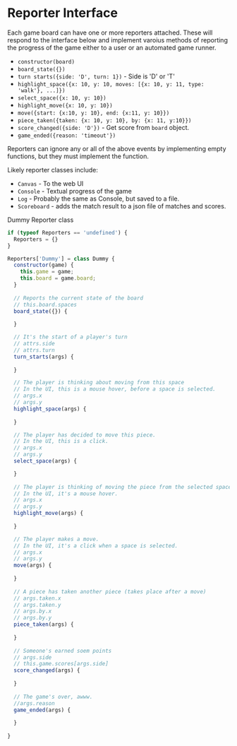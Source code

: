 # Reporter Interface

Each game board can have one or more reporters attached. These will respond 
to the interface below and implement varoius methods of reporting the progress 
of the game either to a user or an automated game runner.

* `constructor(board)`
* `board_state({})`
* `turn starts({side: 'D', turn: 1})` - Side is 'D' or 'T'
* `highlight_space({x: 10, y: 10, moves: [{x: 10, y: 11, type: 'walk'}, ...]})`
* `select_space({x: 10, y: 10})`
* `highlight_move({x: 10, y: 10})`
* `move({start: {x:10, y: 10}, end: {x:11, y: 10}})`
* `piece_taken({taken: {x: 10, y: 10}, by: {x: 11, y:10}})`
* `score_changed({side: 'D'})` - Get score from `board` object.
* `game_ended({reason: 'timeout'})`

Reporters can ignore any or all of the above events by implementing empty functions,
but they must implement the function.

Likely reporter classes include:

* `Canvas` - To the web UI
* `Console` - Textual progress of the game
* `Log` - Probably the same as Console, but saved to a file.
* `Scoreboard` - adds the match result to a json file of matches and scores.

Dummy Reporter class

```js
if (typeof Reporters == 'undefined') {
  Reporters = {}
}

Reporters['Dummy'] = class Dummy {
  constructor(game) {
    this.game = game;
    this.board = game.board;
  }
  
  // Reports the current state of the board
  // this.board.spaces
  board_state({}) {
    
  }

  // It's the start of a player's turn
  // attrs.side
  // attrs.turn
  turn_starts(args) {
  
  }

  // The player is thinking about moving from this space
  // In the UI, this is a mouse hover, before a space is selected.
  // args.x
  // args.y
  highlight_space(args) {
  
  }

  // The player has decided to move this piece.
  // In the UI, this is a click.
  // args.x
  // args.y
  select_space(args) {

  }
  
  // The player is thinking of moving the piece from the selected space to this one.
  // In the UI, it's a mouse hover.
  // args.x
  // args.y
  highlight_move(args) {
    
  }

  // The player makes a move.
  // In the UI, it's a click when a space is selected.
  // args.x
  // args.y
  move(args) {
    
  }
  
  // A piece has taken another piece (takes place after a move)
  // args.taken.x
  // args.taken.y
  // args.by.x
  // args.by.y
  piece_taken(args) {
    
  }
  
  // Someone's earned soem points
  // args.side
  // this.game.scores[args.side]
  score_changed(args) {
    
  }
  
  // The game's over, awww.
  //args.reason
  game_ended(args) {
    
  }
  
}
```